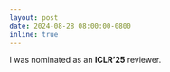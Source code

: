 ```yaml
---
layout: post
date: 2024-08-28 08:00:00-0800
inline: true
---
```


I was nominated as an **ICLR’25** reviewer.
